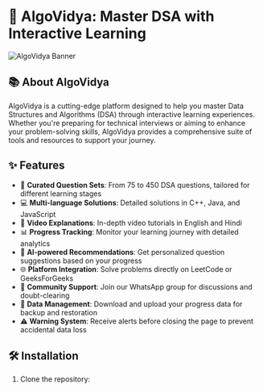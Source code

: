 # 🚀 AlgoVidya: Master DSA with Interactive Learning

![AlgoVidya Banner](https://via.placeholder.com/1200x300?text=AlgoVidya:+Master+DSA+with+Interactive+Learning)

## 📚 About AlgoVidya

AlgoVidya is a cutting-edge platform designed to help you master Data Structures and Algorithms (DSA) through interactive learning experiences. Whether you're preparing for technical interviews or aiming to enhance your problem-solving skills, AlgoVidya provides a comprehensive suite of tools and resources to support your journey.

## ✨ Features

- 🧠 **Curated Question Sets**: From 75 to 450 DSA questions, tailored for different learning stages
- 💻 **Multi-language Solutions**: Detailed solutions in C++, Java, and JavaScript
- 🎥 **Video Explanations**: In-depth video tutorials in English and Hindi
- 📊 **Progress Tracking**: Monitor your learning journey with detailed analytics
- 🤖 **AI-powered Recommendations**: Get personalized question suggestions based on your progress
- 🌐 **Platform Integration**: Solve problems directly on LeetCode or GeeksForGeeks
- 👥 **Community Support**: Join our WhatsApp group for discussions and doubt-clearing
- 💾 **Data Management**: Download and upload your progress data for backup and restoration
- ⚠️ **Warning System**: Receive alerts before closing the page to prevent accidental data loss

## 🛠 Installation

1. Clone the repository:

